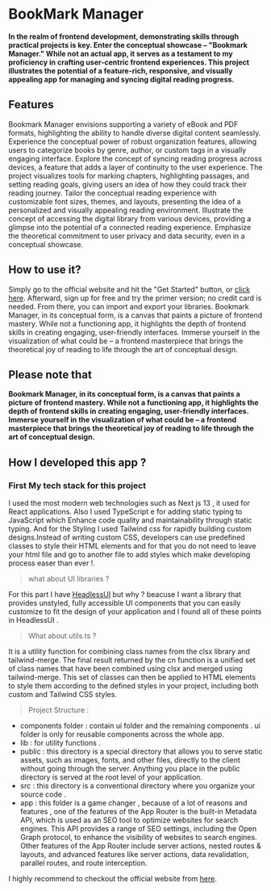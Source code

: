 # BookMark Manager

**In the realm of frontend development, demonstrating skills through practical projects is key. Enter the conceptual showcase – "Bookmark Manager." While not an actual app, it serves as a testament to my proficiency in crafting user-centric frontend experiences. This project illustrates the potential of a feature-rich, responsive, and visually appealing app for managing and syncing digital reading progress.**

## Features

Bookmark Manager envisions supporting a variety of eBook and PDF formats, highlighting the ability to handle diverse digital content seamlessly. Experience the conceptual power of robust organization features, allowing users to categorize books by genre, author, or custom tags in a visually engaging interface. Explore the concept of syncing reading progress across devices, a feature that adds a layer of continuity to the user experience. The project visualizes tools for marking chapters, highlighting passages, and setting reading goals, giving users an idea of how they could track their reading journey. Tailor the conceptual reading experience with customizable font sizes, themes, and layouts, presenting the idea of a personalized and visually appealing reading environment. Illustrate the concept of accessing the digital library from various devices, providing a glimpse into the potential of a connected reading experience. Emphasize the theoretical commitment to user privacy and data security, even in a conceptual showcase.

## How to use it?

Simply go to the official website and hit the "Get Started" button, or [click here](https://bookmark-manager.pages.dev/). Afterward, sign up for free and try the primer version; no credit card is needed. From there, you can import and export your libraries. Bookmark Manager, in its conceptual form, is a canvas that paints a picture of frontend mastery. While not a functioning app, it highlights the depth of frontend skills in creating engaging, user-friendly interfaces. Immerse yourself in the visualization of what could be – a frontend masterpiece that brings the theoretical joy of reading to life through the art of conceptual design.

## Please note that

**Bookmark Manager, in its conceptual form, is a canvas that paints a picture of frontend mastery. While not a functioning app, it highlights the depth of frontend skills in creating engaging, user-friendly interfaces. Immerse yourself in the visualization of what could be – a frontend masterpiece that brings the theoretical joy of reading to life through the art of conceptual design.**

## How I developed this app ?

### First My tech stack for this project

I used the most modern web technologies such as Next js 13 , it used  for React applications. Also I used TypeScript e for adding static typing to JavaScript which Enhance code quality and maintainability through static typing. And for the Styling I used Tailwind css for rapidly building custom designs.Instead of writing custom CSS, developers can use predefined classes to style their HTML elements and for that you do not need to leave your html file and go to another file to add styles which make developing process easer than ever !.

> what about UI libraries ?

For this part I have [HeadlessUI](https://headlessui.com/) but why ? beacuse I want a library that provides unstyled, fully accessible UI components that you can easily customize to fit the design of your application and I found all of these points in HeadlessUI .

> What about utils.ts ?

It is a utility function for combining class names from the clsx library and tailwind-merge.
The final result returned by the cn function is a unified set of class names that have been combined using clsx and merged using tailwind-merge. This set of classes can then be applied to HTML elements to style them according to the defined styles in your project, including both custom and Tailwind CSS styles.

> Project Structure :

- components folder : contain ui folder and the remaining components . ui folder is only for reusable components across the whole app.
- lib : for utility functions .
- public : this  directory is a special directory that allows you to serve static assets, such as images, fonts, and other files, directly to the client without going through the server. Anything you place in the public directory is served at the root level of your application.
- src : this directory is a conventional directory where you organize your source code .
- app : this folder is a game changer , because of a lot of reasons and features  , one of the features of the App Router is the built-in Metadata API, which is used as an SEO tool to optimize websites for search engines. This API provides a range of SEO settings, including the Open Graph protocol, to enhance the visibility of websites to search engines. Other features of the App Router include server actions, nested routes & layouts, and advanced features like server actions, data revalidation, parallel routes, and route interception.

I highly recommend to checkout the official website from [here](https://nextjs.org/).
